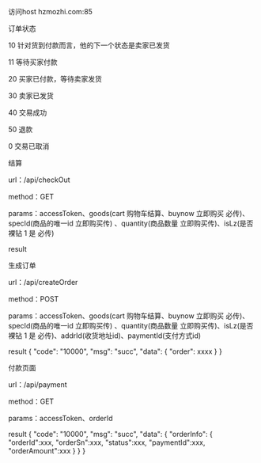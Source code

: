 访问host hzmozhi.com:85

订单状态

10  针对货到付款而言，他的下一个状态是卖家已发货

11  等待买家付款

20  买家已付款，等待卖家发货

30  卖家已发货

40  交易成功

50  退款

0   交易已取消

结算

url：/api/checkOut

method：GET

params：accessToken、goods(cart 购物车结算、buynow 立即购买  必传)、specId(商品的唯一id  立即购买传) 、quantity(商品数量  立即购买传)、isLz(是否裸钻 1 是  必传)

result



生成订单

url：/api/createOrder

method：POST

params：accessToken、goods(cart 购物车结算、buynow 立即购买  必传)、specId(商品的唯一id  立即购买传) 、quantity(商品数量  立即购买传)、isLz(是否裸钻 1 是  必传)、addrId(收货地址id)、paymentId(支付方式id)

result
{
    "code": "10000",
    "msg": "succ",
    "data": {
        "order": xxxx
    }
}


付款页面

url：/api/payment

method：GET

params：accessToken、orderId

result
{
    "code": "10000",
    "msg": "succ",
    "data": {
        "orderInfo": {
            "orderId":xxx,
            "orderSn":xxx,
            "status":xxx,
            "paymentId":xxx,
            "orderAmount":xxx
        }
    }
}
